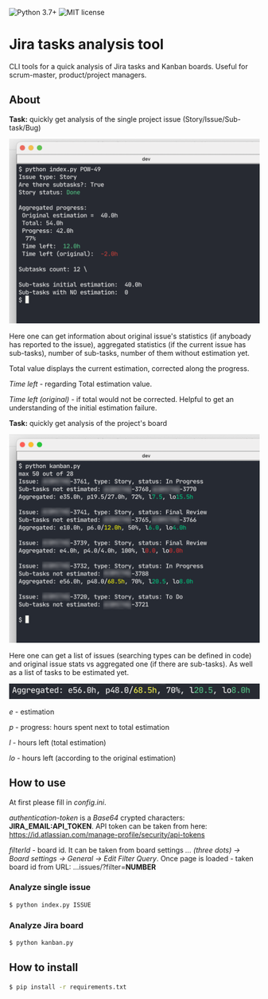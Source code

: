 ![Python 3.7+](https://shields.io/badge/python-v3.7-blue) ![MIT license](https://shields.io/badge/license-MIT-green) 

# Jira tasks analysis tool

CLI tools for a quick analysis of Jira tasks and Kanban boards. Useful for scrum-master, product/project managers.

## About

__Task:__ quickly get analysis of the single project issue (Story/Issue/Sub-task/Bug)

![Single issue analysis](i/single-issue.png)

Here one can get information about original issue's statistics (if anyboady has reported to the issue), aggregated statistics (if the current issue has sub-tasks), number of sub-tasks, number of them without estimation yet.

Total value displays the current estimation, corrected along the progress.

_Time left_ - regarding Total estimation value.

_Time left (original)_ - if total would not be corrected. Helpful to get an understanding of the initial estimation failure.

__Task:__ quickly get analysis of the project's board

![Kanban board](i/kanban.png)

Here one can get a list of issues (searching types can be defined in code) and original issue stats vs aggregated one (if there are sub-tasks). As well as a list of tasks to be estimated yet.

![Single line](i/line.png)

_e_ - estimation

_p_ - progress: hours spent next to total estimation

_l_ - hours left (total estimation)

_lo_ - hours left (according to the original estimation)

## How to use

At first please fill in _config.ini_.

_authentication-token_ is a _Base64_ crypted characters: __JIRA_EMAIL:API_TOKEN__. API token can be taken from here: https://id.atlassian.com/manage-profile/security/api-tokens

_filterId_ - board id. It can be taken from board settings _... (three dots) -> Board settings -> General -> Edit Filter Query_. Once page is loaded - taken board id from URL: ...issues/?filter=__NUMBER__

### Analyze single issue
```bash
$ python index.py ISSUE
```

### Analyze Jira board
```bash
$ python kanban.py
```

## How to install

```bash
$ pip install -r requirements.txt
```